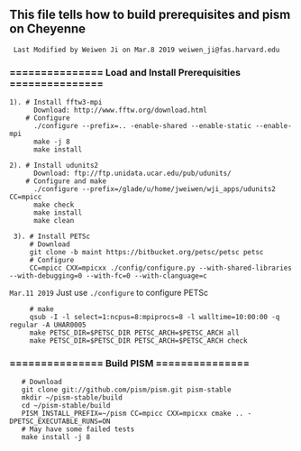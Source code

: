 ## This file tells how to build prerequisites and pism on Cheyenne
``` Last Modified by Weiwen Ji on Mar.8 2019 weiwen_ji@fas.harvard.edu```

###   ===============   Load and Install Prerequisities   ===============
       
    1). # Install fftw3-mpi
          Download: http://www.fftw.org/download.html
        # Configure
          ./configure --prefix=.. -enable-shared --enable-static --enable-mpi 
          make -j 8
          make install

    2). # Install udunits2
          Download: ftp://ftp.unidata.ucar.edu/pub/udunits/
        # Configure and make
          ./configure --prefix=/glade/u/home/jweiwen/wji_apps/udunits2 CC=mpicc
          make check
          make install
          make clean
          
     3). # Install PETSc
         # Download
         git clone -b maint https://bitbucket.org/petsc/petsc petsc
         # Configure
         CC=mpicc CXX=mpicxx ./config/configure.py --with-shared-libraries --with-debugging=0 --with-fc=0 --with-clanguage=c

`Mar.11 2019`
        Just use `./configure` to configure PETSc         

         # make
         qsub -I -l select=1:ncpus=8:mpiprocs=8 -l walltime=10:00:00 -q regular -A UHAR0005
         make PETSC_DIR=$PETSC_DIR PETSC_ARCH=$PETSC_ARCH all
         make PETSC_DIR=$PETSC_DIR PETSC_ARCH=$PETSC_ARCH check
         
###   ===============   Build PISM   ===============

```
   # Download  
   git clone git://github.com/pism/pism.git pism-stable
   mkdir ~/pism-stable/build
   cd ~/pism-stable/build
   PISM_INSTALL_PREFIX=~/pism CC=mpicc CXX=mpicxx cmake .. -DPETSC_EXECUTABLE_RUNS=ON
   # May have some failed tests
   make install -j 8
 ```
